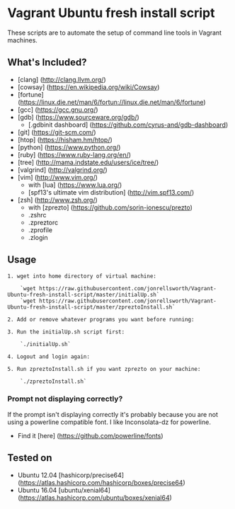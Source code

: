 Vagrant Ubuntu fresh install script
===================================

These scripts are to automate the setup of command line tools in Vagrant machines.

What's Included? 
----------------

- [clang] (http://clang.llvm.org/)
- [cowsay] (https://en.wikipedia.org/wiki/Cowsay)
- [fortune] (https://linux.die.net/man/6/fortun://linux.die.net/man/6/fortune)
- [gcc] (https://gcc.gnu.org/)
- [gdb] (https://www.sourceware.org/gdb/)
    - [.gdbinit dashboard] (https://github.com/cyrus-and/gdb-dashboard)
- [git] (https://git-scm.com/)
- [htop] (https://hisham.hm/htop/)
- [python] (https://www.python.org/)
- [ruby] (https://www.ruby-lang.org/en/)
- [tree] (http://mama.indstate.edu/users/ice/tree/)
- [valgrind] (http://valgrind.org/)
- [vim] (http://www.vim.org/)
    - with [lua] (https://www.lua.org/)
    - [spf13's ultimate vim distribution] (http://vim.spf13.com/)
- [zsh] (http://www.zsh.org/)
    - with [zprezto] (https://github.com/sorin-ionescu/prezto)
    - .zshrc 
    - .zpreztorc
    - .zprofile
    - .zlogin

Usage
-----

    1. wget into home directory of virtual machine:

        `wget https://raw.githubusercontent.com/jonrellsworth/Vagrant-Ubuntu-fresh-install-script/master/initialUp.sh`
        `wget https://raw.githubusercontent.com/jonrellsworth/Vagrant-Ubuntu-fresh-install-script/master/zpreztoInstall.sh`
    
    2. Add or remove whatever programs you want before running:

    3. Run the initialUp.sh script first:

        `./initialUp.sh`
        
    4. Logout and login again:

    5. Run zpreztoInstall.sh if you want zprezto on your machine: 

        `./zpreztoInstall.sh`

### Prompt not displaying correctly?

If the prompt isn't displaying correctly it's probably because you are not using a powerline compatible font. I like Inconsolata-dz for powerline. 

- Find it [here] (https://github.com/powerline/fonts)

Tested on
---------

- Ubuntu 12.04 [hashicorp/precise64] (https://atlas.hashicorp.com/hashicorp/boxes/precise64)
- Ubuntu 16.04 [ubuntu/xenial64] (https://atlas.hashicorp.com/ubuntu/boxes/xenial64)
